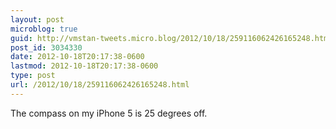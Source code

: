 ```yaml
---
layout: post
microblog: true
guid: http://vmstan-tweets.micro.blog/2012/10/18/259116062426165248.html
post_id: 3034330
date: 2012-10-18T20:17:38-0600
lastmod: 2012-10-18T20:17:38-0600
type: post
url: /2012/10/18/259116062426165248.html
---
```

The compass on my iPhone 5 is 25 degrees off.
